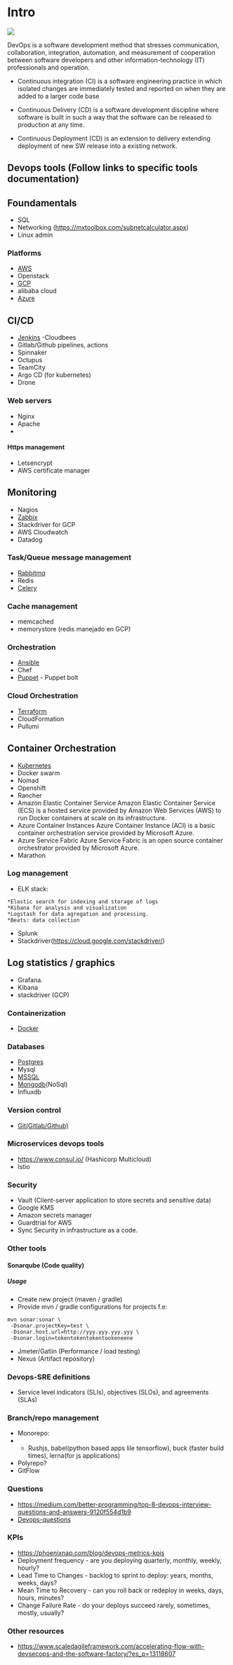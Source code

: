 # Intro
![](DevOps.png)

DevOps is a software development method that stresses communication, collaboration, integration, automation, and measurement of cooperation between software developers and other information-technology (IT) professionals and operation.

* Continuous integration (CI) is a software engineering practice in which isolated changes are immediately tested and reported on when they are added to a larger code base

* Continuous Delivery (CD) is a software development discipline where software is built in such a way that the software can be released to production at any time.

* Continuous Deployment (CD) is an extension to delivery extending deployment of new SW release into a existing network.


## Devops tools (Follow links to specific tools documentation) 

## Foundamentals

* SQL 
* Networking (https://mxtoolbox.com/subnetcalculator.aspx)
* Linux admin 

### Platforms
* [AWS](https://github.com/dirakx1/AWS)
* Openstack
* [GCP](https://github.com/dirakx1/GCP)
* alibaba cloud
* [Azure](https://github.com/dirakx1/Azure)

## CI/CD
* [Jenkins](https://github.com/dirakx1/Jenkins) -Cloudbees
* Gitlab/Github pipelines, actions
* Spinnaker
* Octupus
* TeamCity
* Argo CD (for kubernetes)  
* Drone

### Web servers
* Nginx
* Apache
* 
#### Https management
* Letsencrypt
* AWS certificate manager 

## Monitoring
* Nagios
* [Zabbix](https://github.com/dirakx1/Zabbix)
* Stackdriver for GCP
* AWS Cloudwatch
* Datadog 

### Task/Queue message management
* [Rabbitmq](https://github.com/dirakx1/Rabbitmq)
* Redis
* [Celery](https://github.com/dirakx1/Celery)

### Cache management
* memcached
* memorystore (redis manejado en GCP) 

### Orchestration
* [Ansible](https://github.com/dirakx1/Ansible)
* Chef
* [Puppet](https://github.com/dirakx1/Puppet) - Puppet bolt

### Cloud Orchestration
* [Terraform](https://github.com/dirakx1/Terraform)
* CloudFormation
* Pullumi

## Container Orchestration

* [Kubernetes](https://github.com/dirakx1/kubernetes)
* Docker swarm 
* Nomad
* Openshift
* Rancher
* Amazon Elastic Container Service
Amazon Elastic Container Service (ECS) is a hosted service provided by Amazon Web Services (AWS) to run Docker containers at scale on its infrastructure.
* Azure Container Instances
Azure Container Instance (ACI) is a basic container orchestration service provided by Microsoft Azure.
* Azure Service Fabric
Azure Service Fabric is an open source container orchestrator provided by Microsoft Azure.
* Marathon

### Log management

* ELK stack:
```
*Elastic search for indexing and storage of logs
*Kibana for analysis and visualization
*Logstash for data agregation and processing. 
*Beats: data collection 
```
* Splunk
* Stackdriver(https://cloud.google.com/stackdriver/)

## Log statistics / graphics
* Grafana. 
* Kibana
* stackdriver (GCP)

### Containerization

* [Docker](https://github.com/dirakx1/Docker)

### Databases
* [Postgres](https://github.com/dirakx1/Postgres)
* Mysql
* [MSSQL](https://github.com/dirakx1/Mssql)
* [Mongodb](https://github.com/dirakx1/Mongodb)(NoSql)
* Influxdb

### Version control
* [Git(Gitlab/Github)](https://github.com/dirakx1/Git)

### Microservices devops tools
* https://www.consul.io/ (Hashicorp Multicloud)
* Istio  

### Security
* Vault (Client-server application to store secrets and sensitive data)
* Google KMS
* Amazon secrets manager
* Guardtrial for AWS 
* Sync Security in infrastructure as a code.  

### Other tools 

#### Sonarqube (Code quality)

##### Usage 

* Create new project (maven / gradle) 
* Provide mvn / gradle configurations for projects f.e:

```
mvn sonar:sonar \
 -Dsonar.projectKey=test \
 -Dsonar.host.url=http://yyy.yyy.yyy.yyy \
 -Dsonar.login=tokentokentokentookeneene
```
* Jmeter/Gatlin (Performance / load testing)
* Nexus (Artifact repository)


### Devops-SRE definitions

* Service level indicators (SLIs), objectives (SLOs), and agreements (SLAs)

### Branch/repo management

* Monorepo:
* * Rushjs, babel(python based apps lile tensorflow), buck (faster build times), lerna(for js applications)
* Polyrepo?
* GitFlow

### Questions

* https://medium.com/better-programming/top-8-devops-interview-questions-and-answers-9120f554d1b9
* [Devops-questions](https://github.com/dirakx1/Devops/blob/master/Devops-questions.md)

### KPIs
* https://phoenixnap.com/blog/devops-metrics-kpis
* Deployment frequency - are you deploying quarterly, monthly, weekly, hourly?
* Lead Time to Changes - backlog to sprint to deploy: years, months, weeks, days?
* Mean Time to Recovery - can you roll back or redeploy in weeks, days, hours, minutes?
* Change Failure Rate - do your deploys succeed rarely, sometimes, mostly, usually?

### Other resources
* https://www.scaledagileframework.com/accelerating-flow-with-devsecops-and-the-software-factory/?es_p=13118607
